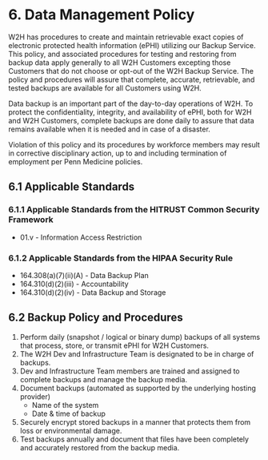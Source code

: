 # 6. Data Management Policy

W2H has procedures to create and maintain retrievable exact copies of electronic protected health information (ePHI) utilizing our Backup Service. This policy, and associated procedures for testing and restoring from backup data apply generally to all W2H Customers excepting those Customers that do not choose or opt-out of the W2H Backup Service. The policy and procedures will assure that complete, accurate, retrievable, and tested backups are available for all Customers using W2H.

Data backup is an important part of the day-to-day operations of W2H. To protect the confidentiality, integrity, and availability of ePHI, both for W2H and W2H Customers, complete backups are done daily to assure that data remains available when it is needed and in case of a disaster.

Violation of this policy and its procedures by workforce members may result in corrective disciplinary action, up to and including termination of employment per Penn Medicine policies.

## 6.1 Applicable Standards

### 6.1.1 Applicable Standards from the HITRUST Common Security Framework

* 01.v - Information Access Restriction

### 6.1.2 Applicable Standards from the HIPAA Security Rule

* 164.308(a)(7)(ii)(A) - Data Backup Plan
* 164.310(d)(2)(iii) - Accountability
* 164.310(d)(2)(iv) - Data Backup and Storage

## 6.2 Backup Policy and Procedures

1. Perform daily (snapshot / logical or binary dump) backups of all systems that process, store, or transmit ePHI for W2H Customers.
2. The W2H Dev and Infrastructure Team is designated to be in charge of backups.
3. Dev and Infrastructure Team members are trained and assigned to complete backups and manage the backup media.
4. Document backups (automated as supported by the underlying hosting provider)
   * Name of the system
   * Date & time of backup
5. Securely encrypt stored backups in a manner that protects them from loss or environmental damage.
6. Test backups annually and document that files have been completely and accurately restored from the backup media.
